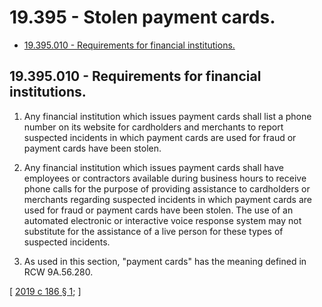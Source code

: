 # 19.395 - Stolen payment cards.
* [19.395.010 - Requirements for financial institutions.](#19395010---requirements-for-financial-institutions)
## 19.395.010 - Requirements for financial institutions.
1. Any financial institution which issues payment cards shall list a phone number on its website for cardholders and merchants to report suspected incidents in which payment cards are used for fraud or payment cards have been stolen.

2. Any financial institution which issues payment cards shall have employees or contractors available during business hours to receive phone calls for the purpose of providing assistance to cardholders or merchants regarding suspected incidents in which payment cards are used for fraud or payment cards have been stolen. The use of an automated electronic or interactive voice response system may not substitute for the assistance of a live person for these types of suspected incidents.

3. As used in this section, "payment cards" has the meaning defined in RCW 9A.56.280.

\[ [2019 c 186 § 1](https://lawfilesext.leg.wa.gov/biennium/2019-20/Pdf/Bills/Session%20Laws/Senate/5278-S.SL.pdf?cite=2019%20c%20186%20§%201); \]

